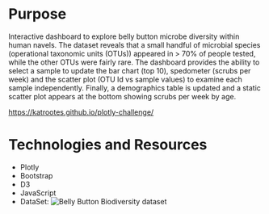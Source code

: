# Purpose
Interactive dashboard to explore belly button microbe diversity within human navels.  The dataset reveals that a small handful of microbial species (operational taxonomic units (OTUs)) appeared in > 70% of people tested, while the other OTUs were fairly rare.  The dashboard provides the ability to select a sample to update the bar chart (top 10), spedometer (scrubs per week) and the scatter plot (OTU Id vs sample values) to examine each sample independently.  Finally, a demographics table is updated and a static scatter plot appears at the bottom showing scrubs per week by age.

https://katrootes.github.io/plotly-challenge/

# Technologies and Resources
* Plotly
* Bootstrap
* D3
* JavaScript
* DataSet:  ![Belly Button Biodiversity dataset](http://robdunnlab.com/projects/belly-button-biodiversity/)
